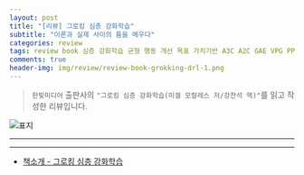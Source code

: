 ```yaml
---  
layout: post  
title: "[리뷰] 그로킹 심층 강화학습"  
subtitle: "이론과 실제 사이의 틈을 메우다"  
categories: review  
tags: review book 심층 강화학습 균형 행동 개선 목표 가치기반 A3C A2C GAE VPG PPO SAC DDPG 범용 인공지능    
comments: true  
header-img: img/review/review-book-grokking-drl-1.png
---  
```

  
> `한빛미디어` 출판사의 `"그로킹 심층 강화학습(미겔 모랄레스 저/강찬석 역)"`를 읽고 작성한 리뷰입니다.  

![표지](https://telegeam.github.io/assets/img/review/review-book-grokking-drl-1.png)  

---

> 
---

* [책소개 - 그로킹 심층 강화학습](http://www.yes24.com/Product/Goods/103984186)
